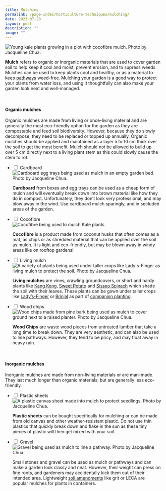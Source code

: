 ```yaml
---
title: Mulching
permalink: /page-index/horticulture-techniques/mulching/
date: 2023-07-28
layout: post
description: ""
image: ""
---
```

<section>
	<img title="Young kale plants growing in a plot with cocofibre mulch. Photo by Jacqueline Chua." src="/images/Horti%20techniques/Mulch_JacChua%20(1).jpg">
	<p><b>Mulch</b> refers to organic or inorganic materials that are used to cover garden soil to help keep it cool and moist, prevent erosion, and to supress weeds. Mulches can be used to keep plants cool and healthy, or as a material to keep <a href="/page-index/hardscapes/pathways/">pathways</a> weed-free. Mulching your garden is a good way to protect your plants from water loss, and using it thoughtfully can also make your garden look neat and well-managed. </p>  
	<br>
</section>

<section>
	<h4>Organic mulches</h4>
	<p>Organic mulches are made from living or once-living material and are generally the most eco-friendly option for the garden as they are compostable and feed soil biodiversity. However, because they do slowly decompose, they need to be replaced or topped up annually. Organic mulches should be applied and maintained as a layer 5 to 10 cm thick over the soil to get the most benefit. Mulch should not be allowed to build up over 5 cm directly next to a living plant stem as this could slowly cause the stem to rot.</p>
	<ul class="jekyllcodex_accordion">
	<li><input type="checkbox" id="accordion1">
		<label for="accordion1">Cardboard</label><div>
	<img title="Cardboard egg trays being used as mulch in an empty garden bed. Photo by Jacqueline Chua." src="/images/Horti%20techniques/Mulch_Eggtray_Jacchua%20(2).jpg">
	<p><b>Cardboard</b> from boxes and egg trays can be used as a cheap form of mulch and will eventually break down into brown material like how they do in compost. Unfortunately, they don’t look very professional, and may blow away in the wind. Use cardboard mulch sparingly, and in secluded areas of the garden.</p>
		</div></li>
	<li><input type="checkbox" id="accordion2">
		<label for="accordion2">Cocofibre</label><div>
	<img title="Cocofibre being used to mulch Kale plants." src="/images/Horti%20techniques/Mulch_JacChua%20(1).jpg">
	<p><b>Cocofibre</b> is a product made from coconut husks that often comes as a mat, as chips or as shredded material that can be applied over the soil as mulch. It is light and eco-friendly, but may be blown away in windy areas like on rooftop gardens!</p>
		</div></li>
	<li><input type="checkbox" id="accordion3">
		<label for="accordion3">Living mulch</label><div>
	<img title="A variety of plants being used under taller crops like Lady's-Finger as living mulch to protect the soil. Photo by Jacqueline Chua." src="/images/Hardscapes/PlanterBed%20(19).jpg">
	<p><b>Living mulches</b> are vines, crawling groundcovers, or short and hardy plants like <a href="/page-index/edible-plants/kang-kong/">Kang Kong</a>, <a href="/page-index/edible-plants/sweet-potato/">Sweet Potato</a> and <a href="/page-index/edible-plants/sissoo-spinach/">Sissoo Spinach</a> which shade the soil with their leaves. These plants can be gown under taller crops like <a href="/page-index/edible-plants/ladys-finger/">Lady’s-Finger</a> or <a href="/page-index/edible-plants/brinjal/">Brinjal</a> as part of <a href="##### /page-index/horticulture-techniques/companion-planting/">companion planting</a>.</p>
				</div></li>
	<li><input type="checkbox" id="accordion4">
		<label for="accordion4">Wood chips</label><div>
	<img title="Wood chips made from pine bark being used as mulch to cover ground next to a raised planter. Photo by Jacqueline Chua." src="/images/Hardscapes/P5190007.jpg">
	<p><b>Wood Chips</b> are waste wood pieces from untreated lumber that take a long time to break down. They are very aesthetic, and can also be used to line pathways. However, they tend to be pricy, and may float away in heavy rain.</p>
		</div></li>
	<br>
</ul></section>

<section>
	<h4>Inorganic mulches</h4>
	<p>Inorganic mulches are made from non-living materials or are man-made. They last much longer than organic materials, but are generally less eco-friendly. </p>
<ul class="jekyllcodex_accordion">
	<li><input type="checkbox" id="accordion1">
		<label for="accordion5">Plastic sheets</label><div>
	<img title="A plastic canvas sheet made into mulch to protect seedlings. Photo by Jacqueline Chua." src="/images/Horti%20techniques/Mulch_JacChua%20(4).jpg">
	<p><b>Plastic sheets</b> can be bought specifically for mulching or can be made from old canvas and other weather-resistant plastic. Do not use thin plastics that quickly break down and flake in the sun as these tiny pieces of plastic will then get mixed with your soil.</p>
		</div></li>
	<li><input type="checkbox" id="accordion6">
		<label for="accordion6">Gravel</label><div>
	<img title="Gravel being used as mulch to line a pathway. Photo by Jacqueline Chua." src="/images/Hardscapes/Pathway_JacChua%20(3).jpg">
	<p>Small stones and gravel can be used as mulch or pathways and can make a garden look classy and neat. However, their weight can press on fine roots, and gardeners may accidentally kick them out of their intended area. Lightweight <a href="/page-index/horticulture-techniques/soil-amendments/">soil amendments</a> like grit or LECA are popular mulches for plants in containers.</p>
				</div></li>
	<br>
</ul></section>